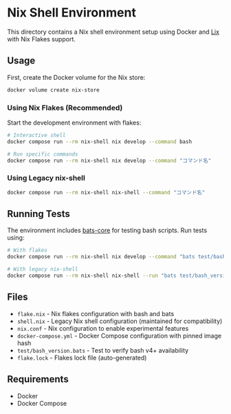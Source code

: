 # Nix Shell Environment

This directory contains a Nix shell environment setup using Docker and [Lix](https://lix.systems/) with Nix Flakes support.

## Usage

First, create the Docker volume for the Nix store:

```bash
docker volume create nix-store
```

### Using Nix Flakes (Recommended)

Start the development environment with flakes:

```bash
# Interactive shell
docker compose run --rm nix-shell nix develop --command bash

# Run specific commands
docker compose run --rm nix-shell nix develop --command "コマンド名"
```

### Using Legacy nix-shell

```bash
docker compose run --rm nix-shell nix-shell --command "コマンド名"
```

## Running Tests

The environment includes [bats-core](https://github.com/bats-core/bats-core) for testing bash scripts. Run tests using:

```bash
# With flakes
docker compose run --rm nix-shell nix develop --command "bats test/bash_version.bats"

# With legacy nix-shell
docker compose run --rm nix-shell nix-shell --run "bats test/bash_version.bats"
```

## Files

- `flake.nix` - Nix flakes configuration with bash and bats
- `shell.nix` - Legacy Nix shell configuration (maintained for compatibility)
- `nix.conf` - Nix configuration to enable experimental features
- `docker-compose.yml` - Docker Compose configuration with pinned image hash
- `test/bash_version.bats` - Test to verify bash v4+ availability
- `flake.lock` - Flakes lock file (auto-generated)

## Requirements

- Docker
- Docker Compose